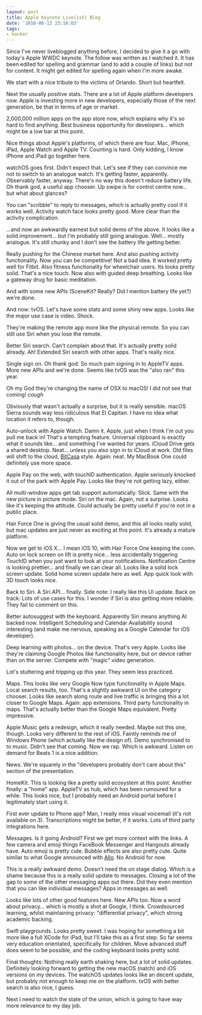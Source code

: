 ```yaml
---
layout: post
title: Apple Keynote Live(ish) Blog
date: '2016-06-13 23:18:03'
tags:
- hacker
---
```


Since I've never liveblogged anything before, I decided to give it a go with today's Apple WWDC keynote. The follow was written as I watched it. It has been edited for spelling and grammar (and to add a couple of links) but not for content. It might get edited for spelling again when I'm more awake.

We start with a nice tribute to the victims of Orlando. Short but heartfelt.

Next the usually positive stats. There are a lot of Apple platform developers now. Apple is investing more in new developers, especially those of the next generation, be that in terms of age or market.

2,000,000 million apps on the app store now, which explains why it's so hard to find anything. Best business opportunity for developers... which might be a low bar at this point.

Nice things about Apple's platforms, of which there are four. Mac, iPhone, iPad, Apple Watch and Apple TV. Counting is hard. Only kidding, I know iPhone and iPad go together here.

watchOS goes first. Didn't expect that. Let's see if they can convince me not to switch to an analogue watch. It's getting faster, apparently. Observably faster, anyway. There's no way this doesn't reduce battery life. Oh thank god, a useful app chooser. Up swipe is for control centre now... but what about glances?

You can "scribble" to reply to messages, which is actually pretty cool if it works well. Activity watch face looks pretty good. More clear than the activity complication.

...and now an awkwardly earnest but solid demo of the above. It looks like a solid improvement... but I'm probably still going analogue. Well... mostly analogue. It's still chunky and I don't see the battery life getting better.

Really pushing for the Chinese market here. And also pushing activity functionality. Now you can be competitive! Not a bad idea. It worked pretty well for Fitbit. Also fitness functionality for wheelchair users. Its looks pretty solid. That's a nice touch. Now also with guided deep breathing. Looks like a gateway drug for basic meditation.

And with some new APIs (SceneKit? Really? Did I mention battery life yet?) we're done.

And now: tvOS. Let's have some stats and some shiny new apps. Looks like the major use case is video. Shock.

They're making the remote app more like the physical remote. So you can still use Siri when you lose the remote.

Better Siri search. Can't complain about that. It's actually pretty solid already. Ah! Extended Siri search with other apps. That's really nice.

Single sign on. Oh thank god. So much pain signing in to AppleTV apps. More new APIs and we're done. Seems like tvOS was the "also ran" this year.

Oh my God they're changing the name of OSX to macOS! I did not see that coming! *cough*

Obviously that wasn't actually a surprise, but it is really sensible. macOS Sierra sounds way less ridiculous that El Capitan. I have no idea what location it refers to, though.

Auto-unlock with Apple Watch. Damn it, Apple, just when I think I'm out you pull me back in! That's a tempting feature. Universal clipboard is exactly what it sounds like... and something I've wanted for years. iCloud Drive gets a shared desktop. Neat... unless you also sign in to iCloud at work. Old files will shift to the cloud, [BitCasa] style. Again: neat. My MacBook One could definitely use more space.

[BitCasa]: https://www.bitcasa.com

Apple Pay on the web, with touchID authentication. Apple seriously knocked it out of the park with Apple Pay. Looks like they're not getting lazy, either.

All multi-window apps get tab support automatically. Slick. Same with the new picture in picture mode. Siri on the mac. Again, not a surprise. Looks like it's keeping the attitude. Could actually be pretty useful if you're not in a public place.

Hair Force One is giving the usual solid demo, and this all looks really solid, but mac updates are just never as exciting at this point. It's already a mature platform.

Now we get to iOS X... I mean iOS 10, with Hair Force One keeping the conn. Auto on lock screen on lift is pretty nice... less accidentally triggering TouchID when you just want to look at your notifications. Notification Centre is looking prettier... and finally we can clear all. Looks like a solid lock screen update. Solid home screen update here as well. App quick look with 3D touch looks nice.

Back to Siri. A Siri API... finally. Side note: I really like this UI update. Back on track: Lots of use cases for this. I wonder if Siri is also getting more reliable. They fail to comment on this.

Better autosuggest with the keyboard. Apparently Siri means anything AI backed now. Intelligent Scheduling and Calendar Availability sound interesting (and make me nervous, speaking as a Google Calendar for iOS developer).

Deep learning with photos... on the device. That's very Apple. Looks like they're claiming Google Photos like functionality here, but on device rather than on the server. Compete with "magic" video generation.

Lot's stuttering and tripping up this year. They seem less practiced.

Maps. This looks like very Google Now type functionality in Apple Maps. Local search results, too. That's a slightly awkward UI on the category chooser. Looks like search along route and live traffic is bringing this a lot closer to Google Maps. Again: app extensions. Third party functionality in maps. That's actually better than the Google Maps equivalent. Pretty impressive.

Apple Music gets a redesign, which it really needed. Maybe not this one, though. Looks very different to the rest of iOS. Faintly reminds me of Windows Phone (which actually like the design of). Demo synchronised to to music. Didn't see that coming. Now we rap. Which is awkward. Listen on demand for Beats 1 is a nice addition.

News. We're squarely in the "developers probably don't care about this" section of the presentation.

HomeKit. This is looking like a pretty solid ecosystem at this point. Another finally: a "home" app. AppleTV as hub, which has been rumoured for a while. This looks nice, but I probably need an Android portal before I legitimately start using it.

First ever update to Phone app? Man, I really miss visual voicemail (it's not available on 3). Transcriptions might be better, if it works. Lots of third party integrations here.

Messages. Is it going Android? First we get more context with the links. A few camera and emoji things FaceBook Messenger and Hangouts already have. Auto emoji is pretty cute. Bubble effects are also pretty cute. Quite similar to what Google announced with [Allo]. No Android for now.

[Allo]: https://googleblog.blogspot.co.uk/2016/05/allo-duo-apps-messaging-video.html

This is a really awkward demo. Doesn't need the on stage dialog.  Which is a shame because this is a really solid update to messages. Closing a lot of the gap to some of the other messaging apps out there. Did they even mention that you can like individual messages? Apps in messages as well.

Looks like lots of other good features here. New APIs too. Now a word about privacy... which is mostly a shot at Google, I think. Crowdsourced learning, whilst maintaining privacy: "differential privacy", which strong academic backing.

Swift playgrounds. Looks pretty sweet. I was hoping for something a bit more like a full XCode for iPad, but I'll take this as a first step. So far seems very education orientated, specifically for children. Move advanced stuff does seem to be possible, and the coding keyboard looks pretty solid.

Final thoughts: Nothing really earth shaking here, but a lot of solid updates. Definitely looking forward to getting the new macOS (natch) and iOS versions on my devices. The watchOS updates looks like an decent update, but probably not enough to keep me on the platform. tvOS with better search is also nice, I guess.

Next I need to watch the state of the union, which is going to have way more relevance to my day job.
